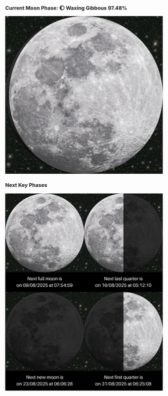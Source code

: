 ### Current Moon Phase: 🌔 Waxing Gibbous 97.48%
![Moon Phase](moonphase.png)
### Next Key Phases
![Gallery](gallery.png)